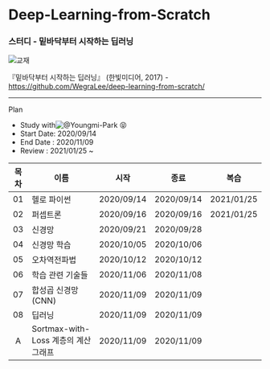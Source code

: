 # Deep-Learning-from-Scratch
### 스터디 - 밑바닥부터 시작하는 딥러닝

![교재](https://camo.githubusercontent.com/7e1a295ccd66bcb552ff2405bbbf831524e8a215/68747470733a2f2f7777772e68616e6269742e636f2e6b722f646174612f626f6f6b732f42383437353833313139385f6c2e6a7067)

『밑바닥부터 시작하는 딥러닝』 (한빛미디어, 2017) - https://github.com/WegraLee/deep-learning-from-scratch/

---

Plan
* Study with![@Youngmi-Park](https://github.com/Youngmi-Park) 😝
* Start Date: 2020/09/14
* End Date : 2020/11/09
* Review : 2021/01/25 ~ 

| 목차 | 이름                                 |    시작    |    종료    |    복습    |
| :--: | ------------------------------------ | :--------: | :--------: | :--------: |
|  01  | 헬로 파이썬                          | 2020/09/14 | 2020/09/14 | 2021/01/25 |
|  02  | 퍼셉트론                             | 2020/09/16 | 2020/09/16 | 2021/01/25 |
|  03  | 신경망                               | 2020/09/21 | 2020/09/28 |            |
|  04  | 신경망 학습                          | 2020/10/05 | 2020/10/06 |            |
|  05  | 오차역전파법                         | 2020/10/12 | 2020/10/12 |            |
|  06  | 학습 관련 기술들                     | 2020/11/06 | 2020/11/08 |            |
|  07  | 합성곱 신경망(CNN)                   | 2020/11/09 | 2020/11/09 |            |
|  08  | 딥러닝                               | 2020/11/09 | 2020/11/09 |            |
|  A   | Sortmax-with-Loss 계층의 계산 그래프 | 2020/11/09 | 2020/11/09 |            |